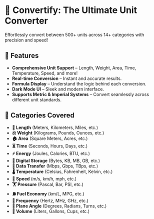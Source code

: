 # 🔄 Convertify: The Ultimate Unit Converter

Effortlessly convert between 500+ units across 14+ categories with precision and speed!

## 🌟 Features

- **Comprehensive Unit Support** – Length, Weight, Area, Time, Temperature, Speed, and more!
- **Real-time Conversion** – Instant and accurate results.
- **Formula Display** – Understand the logic behind each conversion.
- **Dark Mode UI** – Sleek and modern interface.
- **Supports Metric & Imperial Systems** – Convert seamlessly across different unit standards.

## 📌 Categories Covered

- **📏 Length** (Meters, Kilometers, Miles, etc.)
- **⚖️ Weight** (Kilograms, Pounds, Ounces, etc.)
- **🏠 Area** (Square Meters, Acres, etc.)
- **⏳ Time** (Seconds, Hours, Days, etc.)
- **⚡ Energy** (Joules, Calories, BTU, etc.)
- **💾 Digital Storage** (Bytes, KB, MB, GB, etc.)
- **🔄 Data Transfer** (Mbps, Gbps, TBps, etc.)
- **🌡 Temperature** (Celsius, Fahrenheit, Kelvin, etc.)
- **🚗 Speed** (m/s, km/h, mph, etc.)
- **🏋️ Pressure** (Pascal, Bar, PSI, etc.)
- **⛽ Fuel Economy** (km/L, MPG, etc.)
- **🎵 Frequency** (Hertz, MHz, GHz, etc.)
- **📐 Plane Angle** (Degrees, Radians, Turns, etc.)
- **🥤 Volume** (Liters, Gallons, Cups, etc.)

